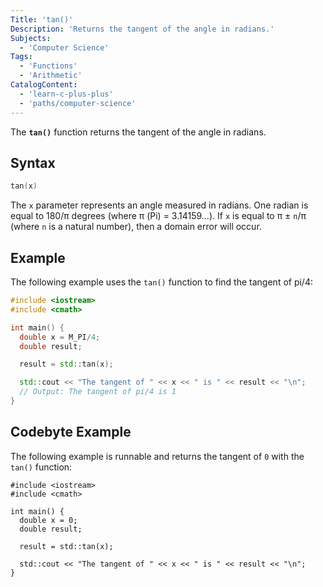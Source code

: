 ```yaml
---
Title: 'tan()'
Description: 'Returns the tangent of the angle in radians.'
Subjects:
  - 'Computer Science'
Tags:
  - 'Functions'
  - 'Arithmetic'
CatalogContent:
  - 'learn-c-plus-plus'
  - 'paths/computer-science'
---
```


The **`tan()`** function returns the tangent of the angle in radians.

## Syntax

```cpp
tan(x)
```

The `x` parameter represents an angle measured in radians. One radian is equal to 180/&pi; degrees (where &pi; (Pi) = 3.14159...). If `x` is equal to  &pi; &plusmn; `n`/&pi; (where `n` is a natural number), then a domain error will occur.

## Example

The following example uses the `tan()` function to find the tangent of pi/4:

```cpp
#include <iostream>
#include <cmath>

int main() {
  double x = M_PI/4;
  double result;

  result = std::tan(x);

  std::cout << "The tangent of " << x << " is " << result << "\n";
  // Output: The tangent of pi/4 is 1
}
```

## Codebyte Example

The following example is runnable and returns the tangent of `0` with the `tan()` function:

```codebyte/cpp
#include <iostream>
#include <cmath>

int main() {
  double x = 0;
  double result;

  result = std::tan(x);

  std::cout << "The tangent of " << x << " is " << result << "\n";
}
```
